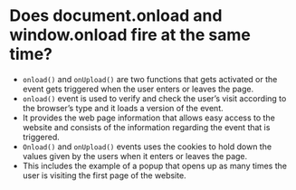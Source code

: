 <h1>Does <span class="highlight font-semibold">document.onload</span> and <span class="highlight font-semibold">window.onload</span> fire at the same time?</h1>

- `onload()` and `onUpload()` are two functions that gets activated or the event gets triggered when the user enters or leaves the page.
- `onload()` event is used to verify and check the user’s visit according to the browser’s type and it loads a version of the event.
- It provides the web page information that allows easy access to the website and consists of the information regarding the event that is triggered.
- `Onload()` and `onUpload()` events uses the cookies to hold down the values given by the users when it enters or leaves the page.
- This includes the example of a popup that opens up as many times the user is visiting the first page of the website.


<template v-slot:refvideo>
    <iframe  src="https://www.youtube.com/embed/DCvpLOaFkZU"  allowfullscreen></iframe>
</template>
